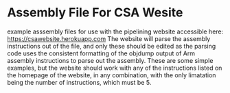 # Assembly File For CSA Wesite
example asssembly files for use with the pipelining website accessible here: https://csawebsite.herokuapp.com
The website will parse the assembly instructions out of the file, and only these should be edited as the parsing code uses the consistent formatting of the objdump output of Arm assembly instructions to parse out the assembly. These are some simple examples, but the website should work with any of the instructions listed on the homepage of the website, in any combination, with the only limatation being the number of instructions, which must be 5.
